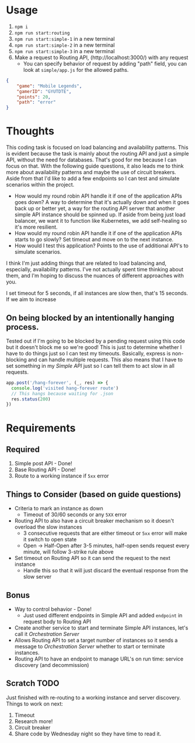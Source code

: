 # Usage

1. `npm i`
2. `npm run start:routing`
3. `npm run start:simple-1` in a new terminal
4. `npm run start:simple-2` in a new terminal
5. `npm run start:simple-3` in a new terminal
6. Make a request to Routing API, (http://localhost:3000/) with any request
    - You can specify behavior of request by adding "path" field, you can look at `simple/app.js` for the allowed paths.

```json
{
    "game": "Mobile Legends",
    "gamerID": "GYUTDTE",
    "points": 20,
    "path": "error"
}
```
# Thoughts

This coding task is focused on load balancing and availability patterns. This is evident because the task is mainly about the routing API and just a simple API, without the need for databases. That's good for me because I can focus on that. With the following guide questions, it also leads me to think more about availability patterns and maybe the use of circuit breakers. Aside from that I'd like to add a few endpoints so I can test and simulate scenarios within the project.

- How would my round robin API handle it if one of the application APIs goes down? A way to determine that it's actually down and when it goes back up or better yet, a way for the routing API server that another simple API instance should be spinned up. If aside from being just load balancer, we want it to function like Kubernetes, we add self-healing so it's more resilient.
- How would my round robin API handle it if one of the application APIs starts to go
slowly? Set timeout and move on to the next instance.
- How would I test this application? Points to the use of additional API's to simulate scenarios.

I think I'm just adding things that are related to load balancing and, especially, availability patterns. I've not actually spent time thinking about them, and I'm hoping to discuss the nuances of different approaches with you.

I set timeout for 5 seconds, if all instances are slow then, that's 15 seconds. If we aim to increase

## On being blocked by an intentionally hanging process.
Tested out if I'm going to be blocked by a pending request using this code but it doesn't block me so we're good! This is just to determine whether I have to do things just so I can test my timeouts. Basically, express is non-blocking and can handle multiple requests. This also means that I have to set something in my *Simple API* just so I can tell them to act slow in all requests.
```javascript
app.post('/hang-forever', (_, res) => {
  console.log('visited hang-forever route')
  // This hangs because waiting for .json
  res.status(200)
})
```

# Requirements
## Required
1. Simple post API - Done!
2. Base Routing API - Done!
3. Route to a working instance if `5xx` error

## Things to Consider (based on guide questions)
- Criteria to mark an instance as down
    - Timeout of 30/60 seconds or any `5XX` error
- Routing API to also have a circuit breaker mechanism so it doesn't overload the slow instances
    - 3 consecutive requests that are either timeout or `5xx` error will make it switch to open state
    - Open -> Half-Open after 3-5 minutes, half-open sends request every minute, will follow 3-strike rule above
- Set timeout on Routing API so it can send the request to the next instance
    - Handle this so that it will just discard the eventual response from the slow server

## Bonus
- Way to control behavior - Done!
    - Just used different endpoints in Simple API and added `endpoint` in request body to Routing API
- Create another service to start and terminate Simple API instances, let's call it *Orchestration Server*
- Allows Routing API to set a target number of instances so it sends a message to *Orchestration Server* whether to start or terminate instances.
- Routing API to have an endpoint to manage URL's on run time: service discovery (and decommission)

## Scratch TODO
Just finished with re-routing to a working instance and server discovery. Things to work on next:

1. Timeout
2. Research more!
3. Circuit breaker
4. Share code by Wednesday night so they have time to read it.